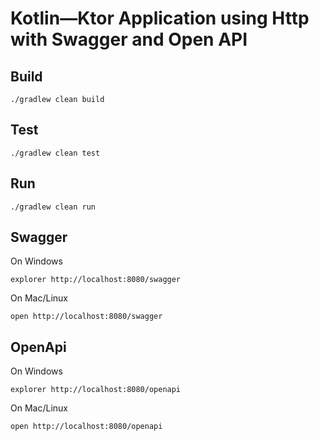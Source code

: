 # Kotlin—Ktor Application using Http with Swagger and Open API

## Build

```shell
./gradlew clean build
```

## Test
```shell
./gradlew clean test
```

## Run
```shell
./gradlew clean run
```

## Swagger
On Windows
```shell
explorer http://localhost:8080/swagger
```

On Mac/Linux
```shell
open http://localhost:8080/swagger
```

## OpenApi
On Windows
```shell
explorer http://localhost:8080/openapi
```

On Mac/Linux
```shell
open http://localhost:8080/openapi
```